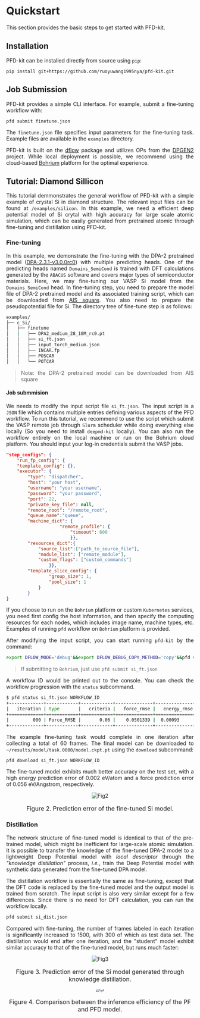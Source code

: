 # Quickstart 
<style>
  p {
    text-align: justify;
  }
</style>
This section provides the basic steps to get started with PFD-kit.

## Installation
PFD-kit can be installed directly from source using `pip`:
```shell
pip install git+https://github.com/ruoyuwang1995nya/pfd-kit.git
```

## Job Submission
PFD-kit provides a simple CLI interface. For example, submit a fine-tuning workflow with:
```shell
pfd submit finetune.json
```
The `finetune.json` file specifies input parameters for the fine-tuning task. Example files are available in the `examples` directory.

PFD-kit is built on the [dflow](https://github.com/dptech-corp/dflow.git) package and utilizes OPs from the [DPGEN2](https://github.com/deepmodeling/dpgen2.git) project. While local deployment is possible, we recommend using the cloud-based [Bohrium](https://bohrium.dp.tech) platform for the optimal experience.

## Tutorial: Diamond Sillicon
This tutorial demmonstrates the general workflow of PFD-kit with a simple example of crystal Si in diamond structure. The relevant input files can be found at `/examples/silicon`. In this example, we need a efficient deep potential model of Si crytal with high accuracy for large scale atomic simulation, which can be easily generated from pretrained atomic through fine-tuning and distillation using PFD-kit. 


### Fine-tuning
In this example, we demonstrate the fine-tuning with the DPA-2 pretrained model ([DPA-2.3.1-v3.0.0rc0](https://www.aissquare.com/models/detail?pageType=models&name=DPA-2.3.1-v3.0.0rc0&id=287)) with multiple predicting heads. One of the predicting heads named `Domains_SemiCond` is trained with DFT calculations generated by the `ABACUS` software and covers major types of semiconductor materials. Here, we may fine-tuning our VASP Si model from the `Domains_SemiCond` head. In fine-tuning step, you need to prepare the model file of DPA-2 pretrained model and its associated training script, which can be downloaded from [AIS square](https://www.aissquare.com/models/detail?pageType=models&name=DPA-2.3.1-v3.0.0rc0&id=287). You also need to prepare the pseudopotential file for Si. The directory tree of fine-tune step is as follows:
```bash
examples/
├── c_Si/ 
│   ├── finetune 
│   |   ├── DPA2_medium_28_10M_rc0.pt 
│   │   ├── si_ft.json 
│   │   ├── input_torch_medium.json 
│   │   ├── INCAR.fp 
│   │   ├── POSCAR  
│   │   └── POTCAR
```
> Note: the DPA-2 pretrained model can be downloaded from AIS square


#### Job submmision
We needs to modify the input script file `si_ft.json`. The input script is a `JSON` file which contains multiple entries defining various aspects of the PFD workflow. To run this tutorial, we recommend to use the script which submit the VASP remote job through `Slurm` scheduler while doing everything else locally (So you need to install `deepmd-kit` locally). You can also run the workflow entirely on the local machine or run on the Bohrium cloud platform. You should input your log-in credentials submit the VASP jobs. 
```json
"step_configs": {
    "run_fp_config": {
    "template_config": {},
    "executor": {
        "type": "dispatcher",
        "host": "your host",
        "username": "your username",
        "password": "your password",
        "port": 22,
        "private_key_file": null,
        "remote_root": "/remote_root",
        "queue_name":"queue",    
        "machine_dict": {
                    "remote_profile": {
                        "timeout": 600
                        }},
        "resources_dict":{
            "source_list":["path_to_source_file"],
            "module_list": ["remote_module"],
            "custom_flags": ["custom_commands"]
                }},
        "template_slice_config": {
                "group_size": 1,
                "pool_size": 1
            }
        }
}
```
If you choose to run on the `Bohrium` platform or custom `Kubernetes` services, you need first config the host information, and then specify the computing resources for each nodes, which includes image name, machine types, etc. Examples of running `pfd` workflow on `Bohrium` platform is provided. 

After modifying the input script, you can start running `pfd-kit` by the command:
```bash
export DFLOW_MODE='debug'&&export DFLOW_DEBUG_COPY_METHOD='copy'&&pfd submit si_ft.json
```
> If submitting to `Bohrium`, just use `pfd submit si_ft.json`

A workflow ID would be printed out to the console. You can check the workflow progression with the `status` subcommand. 
```bash
$ pfd status si_ft.json WORKFLOW_ID
+-------------+------------+------------+--------------+---------------+------------------+-------------+
|   iteration | type       |   criteria |   force_rmse |   energy_rmse |   selected_frame | converged   |
+=============+============+============+==============+===============+==================+=============+
|         000 | Force_RMSE |       0.06 |    0.0501339 |  0.00093      |               60 | True        |
+-------------+------------+------------+--------------+---------------+------------------+-------------+
```  
The example fine-tuning task would complete in one iteration after collecting a total of 60 frames. The final model can be downloaded to `~/results/model/task.0000/model.ckpt.pt` using the `download` subcommand:
```bash
pfd download si_ft.json WORKFLOW_ID
```

The fine-tuned model exhibits much better accuracy on the test set, with a high energy prediction error of 0.002 eV/atom and a force prediction error of 0.056 eV/Angstrom, respectively. 

<div style="text-align: center;">
    <img src="../_static/ft_test.png" alt="Fig2" style="zoom: 100%;">
    <p style='font-size:1.0rem; text-align: center; font-weight:none'>Figure 2. Prediction error of the fine-tuned Si model.</p>
</div>

### Distillation
The network structure of fine-tuned model is identical to that of the pre-trained model, which might be inefficient for large-scale atomic simulation. It is possible to transfer the knowledge of the fine-tuned DPA-2 model to a lightweight Deep Potential model with *local descriptor* through the *"knowledge distillation"* process, *i.e.*, train the Deep Potential model with synthetic data generated from the fine-tuned DPA model.  

The distillation workflow is essentially the same as fine-tuning, except that the DFT code is replaced by the fine-tuned model and the output model is trained from scratch. The input script is also very similar except for a few differences. Since there is no need for DFT calculation, you can run the workflow locally. 
```bash
pfd submit si_dist.json
```
Compared with fine-tuning, the number of frames labeled in each iteration is significantly increased to 1500, with 300 of which as test data set. The distillation would end after one iteration, and the "student" model exhibit similar accuracy to that of the fine-tuned model, but runs much faster:
<div style="text-align: center;">
    <img src="../_static/dist_test.png" alt="Fig3" style="zoom: 100%;">
    <p style='font-size:1.0rem; text-align: center;font-weight:none'>Figure 3. Prediction error of the Si model generated through knowledge distillation.</p>
</div>

<div style="text-align: center;">
    <img src="../_static/efficiency.png" alt="Fig4" style="zoom: 50%;">
    <p style='font-size:1.0rem; text-align: center;font-weight:none'>Figure 4. Comparison between the inference efficiency of the PF and PFD model.</p>
</div>